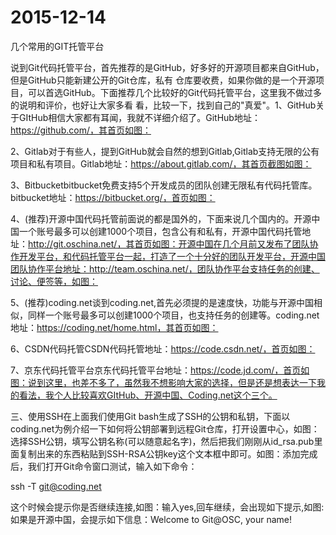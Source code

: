 # 2015-12-14

几个常用的GIT托管平台

说到Git代码托管平台，首先推荐的是GitHub，好多好的开源项目都来自GitHub，但是GitHub只能新建公开的Git仓库，私有 仓库要收费，如果你做的是一个开源项目，可以首选GitHub。下面推荐几个比较好的Git代码托管平台，这里我不做过多的说明和评价，也好让大家多看 看，比较一下，找到自己的"真爱"。1、GitHub关于GItHub相信大家都有耳闻，我就不详细介绍了。GitHub地址：https://github.com/，其首页如图：

2、Gitlab对于有些人，提到GitHub就会自然的想到Gitlab,Gitlab支持无限的公有项目和私有项目。Gitlab地址：https://about.gitlab.com/，其首页截图如图：

3、Bitbucketbitbucket免费支持5个开发成员的团队创建无限私有代码托管库。bitbucket地址：https://bitbucket.org/，首页如图：

4、(推荐)开源中国代码托管前面说的都是国外的，下面来说几个国内的。开源中国一个账号最多可以创建1000个项目，包含公有和私有，开源中国代码托管地址：http://git.oschina.net/，其首页如图：开源中国在几个月前又发布了团队协作开发平台，和代码托管平台一起，打造了一个十分好的团队开发平台，开源中国团队协作平台地址：http://team.oschina.net/，团队协作平台支持任务的创建、讨论、便签等，如图：

5、(推荐)coding.net谈到coding.net,首先必须提的是速度快，功能与开源中国相似，同样一个账号最多可以创建1000个项目，也支持任务的创建等。coding.net地址：https://coding.net/home.html，其首页如图：

6、CSDN代码托管CSDN代码托管地址：https://code.csdn.net/，首页如图：

7、京东代码托管平台京东代码托管平台地址：https://code.jd.com/，首页如图：说到这里，也差不多了，虽然我不想影响大家的选择，但是还是想表达一下我的看法，我个人比较喜欢GItHub、开源中国、Coding.net这个三个。

三、使用SSH在上面我们使用Git bash生成了SSH的公钥和私钥，下面以coding.net为例介绍一下如何将公钥部署到远程Git仓库，打开设置中心，如图：选择SSH公钥，填写公钥名称(可以随意起名字)，然后把我们刚刚从id_rsa.pub里面复制出来的东西粘贴到SSH-RSA公钥key这个文本框中即可。如图：添加完成后，我们打开Git命令窗口测试，输入如下命令：

ssh -T git@coding.net

这个时候会提示你是否继续连接,如图：输入yes,回车继续，会出现如下提示,如图:如果是开源中国，会提示如下信息：Welcome to Git@OSC, your name!
